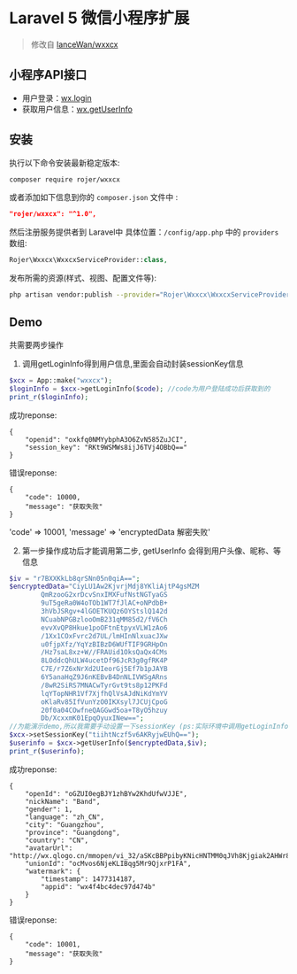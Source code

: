 # Laravel 5 微信小程序扩展

> 修改自 [lanceWan/wxxcx](https://github.com/lanceWan/wxxcx)

## 小程序API接口

* 用户登录：[wx.login](https://mp.weixin.qq.com/debug/wxadoc/dev/api/api-login.html)
* 获取用户信息：[wx.getUserInfo](https://mp.weixin.qq.com/debug/wxadoc/dev/api/open.html#wxgetuserinfoobject)

## 安装

执行以下命令安装最新稳定版本:

```bash
composer require rojer/wxxcx
```

或者添加如下信息到你的 `composer.json` 文件中 :

```json
"rojer/wxxcx": "^1.0",
```

然后注册服务提供者到 Laravel中 具体位置：`/config/app.php` 中的 `providers` 数组:

```php
Rojer\Wxxcx\WxxcxServiceProvider::class,
```
发布所需的资源(样式、视图、配置文件等): 

```bash
php artisan vendor:publish --provider="Rojer\Wxxcx\WxxcxServiceProvider"
```

## Demo

共需要两步操作
1. 调用getLoginInfo得到用户信息,里面会自动封装sessionKey信息

```php
$xcx = App::make("wxxcx");
$loginInfo = $xcx->getLoginInfo($code); //code为用户登陆成功后获取到的
print_r($loginInfo);
```

成功reponse:
```
{
    "openid": "oxkfq0NMYybphA3O6ZvN585ZuJCI",
    "session_key": "RKt9WSMWs8ijJ6TVj4OBbQ=="
}
```

错误reponse:
```
{
    "code": 10000,
    "message": "获取失败"
}
```

'code' => 10001,
                'message' => 'encryptedData 解密失败'

2. 第一步操作成功后才能调用第二步, getUserInfo 会得到用户头像、昵称、等信息

```php
$iv = "r7BXXKkLb8qrSNn05n0qiA==";
$encryptedData="CiyLU1Aw2KjvrjMdj8YKliAjtP4gsMZM
        QmRzooG2xrDcvSnxIMXFufNstNGTyaGS
        9uT5geRa0W4oTOb1WT7fJlAC+oNPdbB+
        3hVbJSRgv+4lGOETKUQz6OYStslQ142d
        NCuabNPGBzlooOmB231qMM85d2/fV6Ch
        evvXvQP8Hkue1poOFtnEtpyxVLW1zAo6
        /1Xx1COxFvrc2d7UL/lmHInNlxuacJXw
        u0fjpXfz/YqYzBIBzD6WUfTIF9GRHpOn
        /Hz7saL8xz+W//FRAUid1OksQaQx4CMs
        8LOddcQhULW4ucetDf96JcR3g0gfRK4P
        C7E/r7Z6xNrXd2UIeorGj5Ef7b1pJAYB
        6Y5anaHqZ9J6nKEBvB4DnNLIVWSgARns
        /8wR2SiRS7MNACwTyrGvt9ts8p12PKFd
        lqYTopNHR1Vf7XjfhQlVsAJdNiKdYmYV
        oKlaRv85IfVunYzO0IKXsyl7JCUjCpoG
        20f0a04COwfneQAGGwd5oa+T8yO5hzuy
        Db/XcxxmK01EpqOyuxINew==";
//为能演示demo,所以我需要手动设置一下sessionKey (ps:实际环境中调用getLoginInfo会自动获取到)
$xcx->setSessionKey("tiihtNczf5v6AKRyjwEUhQ==");
$userinfo = $xcx->getUserInfo($encryptedData,$iv);
print_r($userinfo);
```

成功reponse:
```
{
    "openId": "oGZUI0egBJY1zhBYw2KhdUfwVJJE",
    "nickName": "Band",
    "gender": 1,
    "language": "zh_CN",
    "city": "Guangzhou",
    "province": "Guangdong",
    "country": "CN",
    "avatarUrl": "http://wx.qlogo.cn/mmopen/vi_32/aSKcBBPpibyKNicHNTMM0qJVh8Kjgiak2AHWr8MHM4WgMEm7GFhsf8OYrySdbvAMvTsw3mo8ibKicsnfN5pRjl1p8HQ/0",
    "unionId": "ocMvos6NjeKLIBqg5Mr9QjxrP1FA",
    "watermark": {
        "timestamp": 1477314187,
        "appid": "wx4f4bc4dec97d474b"
    }
}
```

错误reponse:
```
{
    "code": 10001,
    "message": "获取失败"
}
```